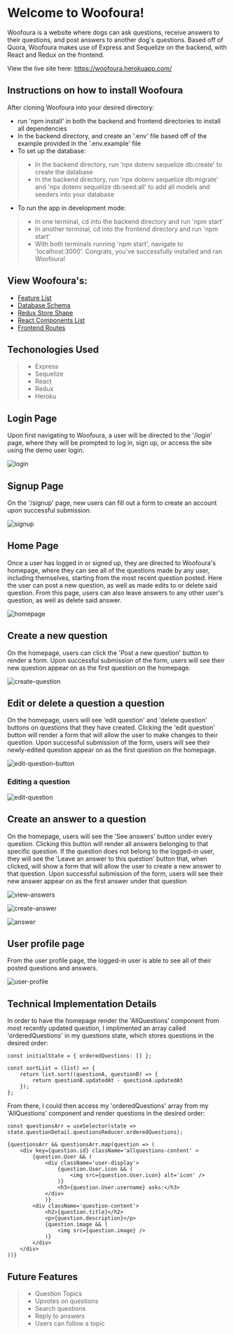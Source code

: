 # Welcome to Woofoura!

Woofoura is a website where dogs can ask questions, receive answers to their questions, and post answers to another dog's questions. Based off of Quora, Woofoura makes use of Express and Sequelize on the backend, with React and Redux on the frontend.

View the live site here: https://woofoura.herokuapp.com/

## Instructions on how to install Woofoura
After cloning Woofoura into your desired directory:
* run 'npm install' in both the backend and frontend directories to install all dependencies
* In the backend directory, and create an '.env' file based off of the example provided in the '.env.example' file
* To set up the database:
> * In the backend directory, run 'npx dotenv sequelize db:create' to create the database
> * In the backend directory, run 'npx dotenv sequelize db:migrate' and 'npx dotenv sequelize db:seed:all' to add all models and seeders into your database
* To run the app in development mode: 
> * In one terminal, cd into the backend directory and run 'npm start'
> * In another terminal, cd into the frontend directory and run 'npm start'
> * With both terminals running 'npm start', navigate to 'localhost:3000'. Congrats, you've successfully installed and ran Woofoura!

## View Woofoura's:
* [Feature List](https://github.com/anailopez/Woofoura/wiki/Feature-List)
* [Database Schema](https://github.com/anailopez/Woofoura/wiki/Database-Schema)
* [Redux Store Shape](https://github.com/anailopez/Woofoura/wiki/Store-Shape)
* [React Components List](https://github.com/anailopez/Woofoura/wiki/React-Components-List)
* [Frontend Routes](https://github.com/anailopez/Woofoura/wiki/Frontend-Routes)


## Techonologies Used
> * Express
> * Sequelize
> * React
> * Redux
> * Heroku


## Login Page
Upon first navigating to Woofoura, a user will be directed to the '/login' page, where they will be prompted to log in, sign up, or access the site using the demo user login.

![login](https://user-images.githubusercontent.com/96565654/177237702-fd808070-034c-41d0-bdae-48fdddc76933.png)


## Signup Page
On the '/signup' page, new users can fill out a form to create an account upon successful submission.

![signup](https://user-images.githubusercontent.com/96565654/177238240-d8d1cc1c-8093-4aad-810b-38be64e9bbaa.png)


## Home Page
Once a user has logged in or signed up, they are directed to Woofoura's homepage, where they can see all of the questions made by any user, including themselves, starting from the most recent question posted. Here the user can post a new question, as well as made edits to or delete said question. From this page, users can also leave answers to any other user's question, as well as delete said answer.

![homepage](https://user-images.githubusercontent.com/96565654/177238376-2898c729-7c8a-4636-b568-decc98d6d90e.png)


## Create a new question
On the homepage, users can click the 'Post a new question' button to render a form. Upon successful submission of the form, users will see their new question appear on as the first question on the homepage.

![create-question](https://user-images.githubusercontent.com/96565654/177238589-1b2be64e-e0ac-4c37-aac3-1fcbeb520043.png)


## Edit or delete a question a question
On the homepage, users will see 'edit question' and 'delete question' buttons on questions that they have created. Clicking the 'edit question' button will render a form that will allow the user to make changes to their question. Upon successful submission of the form, users will see their newly-edited question appear on as the first question on the homepage.

![edit-question-button](https://user-images.githubusercontent.com/96565654/177238892-de7b31aa-9baf-4ea1-bb40-5732de636445.png)

### Editing a question

![edit-question](https://user-images.githubusercontent.com/96565654/177238931-75a7f7d5-c47f-4e4f-a840-a657e24994bb.png)


## Create an answer to a question
On the homepage, users will see the 'See answers' button under every question. Clicking this button will render all answers belonging to that specific question. If the question does not belong to the logged-in user, they will see the 'Leave an answer to this question' button that, when clicked, will show a form that will allow the user to create a new answer to that question. Upon successful submission of the form, users will see their new answer appear on as the first answer under that question

![view-answers](https://user-images.githubusercontent.com/96565654/177240872-3437760a-f16c-4849-9520-7c3ce166666d.png)

![create-answer](https://user-images.githubusercontent.com/96565654/177240939-7563d1a8-f0ec-458c-9cba-376ec666371d.png)

![answer](https://user-images.githubusercontent.com/96565654/177240946-a0c6b298-2fb7-4b72-877d-aa6325f65ff2.png)


## User profile page
From the user profile page, the logged-in user is able to see all of their posted questions and answers.

![user-profile](https://user-images.githubusercontent.com/96565654/177241904-bcf7f8f9-b313-4b16-bd2b-b572ab2ec451.png)


## Technical Implementation Details
In order to have the homepage render the 'AllQuestions' component from most recently updated question, I implimented an array called 'orderedQuestions' in my questions state, which stores questions in the desired order:  
```
const initialState = { orderedQuestions: [] };

const sortList = (list) => {
    return list.sort((questionA, questionB) => {
        return questionB.updatedAt - questionA.updatedAt
    });
};
```
From there, I could then access my 'orderedQuestions' array from my 'AllQuestions' component and render questions in the desired order:
```
const questionsArr = useSelector(state => state.questionDetail.questionsReducer.orderedQuestions);

{questionsArr && questionsArr.map(question => (
    <div key={question.id} className='allquestions-content' >
        {question.User && (
            <div className='user-display'>
                {question.User.icon && (
                    <img src={question.User.icon} alt='icon' />
                )}
                <h3>{question.User.username} asks:</h3>
            </div>
            )}
        <div className='question-content'>
            <h2>{question.title}</h2>
            <p>{question.description}</p>
            {question.image && (
                <img src={question.image} />
            )}
        </div>
    </div>
))}
```

## Future Features
> * Question Topics
> * Upvotes on questions
> * Search questions
> * Reply to answers
> * Users can follow a topic 
